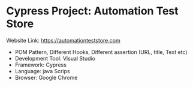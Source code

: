 # Cypress Project: Automation Test Store

Website Link: https://automationteststore.com

* POM Pattern, Different Hooks, Different assertion (URL, title, Text etc)
* Development Tool: Visual Studio
* Framework: Cypress
* Language: java Scrips
* Browser: Google Chrome
